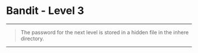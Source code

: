 # Bandit - Level 3
------------
>The password for the next level is stored in a hidden file in the inhere directory.
------------
